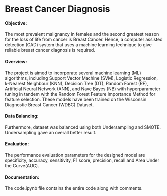 # Breast Cancer Diagnosis

#### Objective:
The most prevalent malignancy in females and the second greatest reason for the loss of life from cancer is Breast Cancer. Hence, a computer assisted detection (CAD) system that uses a machine learning technique to give reliable breast cancer diagnosis is required.

#### Overview:
The project is aimed to 
incorporate several machine learning (ML) algorithms, 
including Support Vector Machine (SVM), Logistic 
Regression, k-Nearest Neighbour (KNN), Decision Tree (DT), 
Random Forest (RF), Artificial Neural Network (ANN), and 
Nave Bayes (NB) with hyperparameter tuning in tandem with the 
Random Forest Feature Importance Method for feature
selection. These models have been trained on the Wisconsin 
Diagnostic Breast Cancer (WDBC) Dataset. 

#### Data Balancing: 
Furthermore, dataset was balanced using both Undersampling and SMOTE. Undersampling gave an 
overall better result. 

#### Evaluation: 
The performance evaluation parameters for the designed model are specificity, accuracy, sensitivity, F1 
score, precision, recall and Area Under the Curve(AUC). 

#### Documentation:
The code.ipynb file contains the entire code along with comments.
